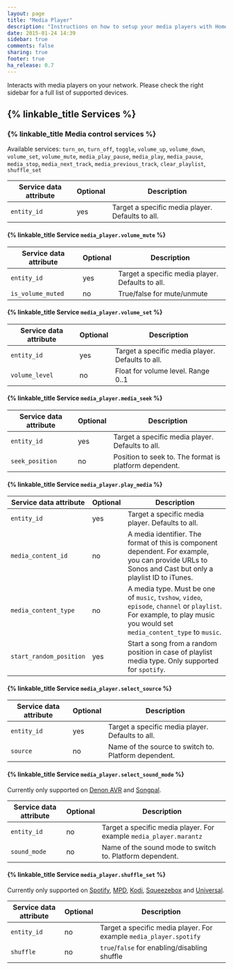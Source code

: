 ```yaml
---
layout: page
title: "Media Player"
description: "Instructions on how to setup your media players with Home Assistant."
date: 2015-01-24 14:39
sidebar: true
comments: false
sharing: true
footer: true
ha_release: 0.7
---
```


Interacts with media players on your network. Please check the right sidebar for a full list of supported devices.

## {% linkable_title Services %}

### {% linkable_title Media control services %}
Available services: `turn_on`, `turn_off`, `toggle`, `volume_up`, `volume_down`, `volume_set`, `volume_mute`, `media_play_pause`, `media_play`, `media_pause`, `media_stop`, `media_next_track`, `media_previous_track`, `clear_playlist`, `shuffle_set`

| Service data attribute | Optional | Description                                      |
| ---------------------- | -------- | ------------------------------------------------ |
| `entity_id`            |      yes | Target a specific media player. Defaults to all. |

#### {% linkable_title Service `media_player.volume_mute` %}

| Service data attribute | Optional | Description                                      |
|------------------------|----------|--------------------------------------------------|
| `entity_id`            |      yes | Target a specific media player. Defaults to all. |
| `is_volume_muted`      |       no | True/false for mute/unmute                       |

#### {% linkable_title Service `media_player.volume_set` %}

| Service data attribute | Optional | Description                                      |
|------------------------|----------|--------------------------------------------------|
| `entity_id`            |      yes | Target a specific media player. Defaults to all. |
| `volume_level`         |       no | Float for volume level. Range 0..1               |

#### {% linkable_title Service `media_player.media_seek` %}

| Service data attribute | Optional | Description                                            |
|------------------------|----------|--------------------------------------------------------|
| `entity_id`            |      yes | Target a specific media player. Defaults to all.       |
| `seek_position`        |       no | Position to seek to. The format is platform dependent. |

#### {% linkable_title Service `media_player.play_media` %}

| Service data attribute | Optional | Description                                                                                                                                                            |
| -----------------------| -------- | ---------------------------------------------------------------------------------------------------------------------------------------------------------------------- |
| `entity_id`            |      yes | Target a specific media player. Defaults to all.                                                                                                                       |
| `media_content_id`     |       no | A media identifier. The format of this is component dependent. For example, you can provide URLs to Sonos and Cast but only a playlist ID to iTunes.                   |
| `media_content_type`   |       no | A media type. Must be one of `music`, `tvshow`, `video`, `episode`, `channel` or `playlist`. For example, to play music you would set `media_content_type` to `music`. |
| `start_random_position`|      yes | Start a song from a random position in case of playlist media type. Only supported for `spotify`.                                                                      | 

#### {% linkable_title Service `media_player.select_source` %}

| Service data attribute | Optional | Description                                          |
| ---------------------- | -------- | ---------------------------------------------------- |
| `entity_id`            |      yes | Target a specific media player. Defaults to all.     |
| `source`               |       no | Name of the source to switch to. Platform dependent. |

#### {% linkable_title Service `media_player.select_sound_mode` %}

Currently only supported on [Denon AVR](/components/media_player.denonavr/) and  [Songpal](/components/media_player.songpal/).

| Service data attribute | Optional | Description                                          |
| ---------------------- | -------- | ---------------------------------------------------- |
| `entity_id`            |       no | Target a specific media player. For example `media_player.marantz`|
| `sound_mode`           |       no | Name of the sound mode to switch to. Platform dependent.|

#### {% linkable_title Service `media_player.shuffle_set` %}

Currently only supported on [Spotify](/components/media_player.spotify/), [MPD](/components/media_player.mpd/), [Kodi](/components/media_player.kodi/), [Squeezebox](/components/media_player.squeezebox/) and [Universal](/components/media_player.universal/).

| Service data attribute | Optional | Description                                          |
| ---------------------- | -------- | ---------------------------------------------------- |
| `entity_id`            |       no | Target a specific media player. For example `media_player.spotify`|
| `shuffle`              |       no | `true`/`false` for enabling/disabling shuffle        |


